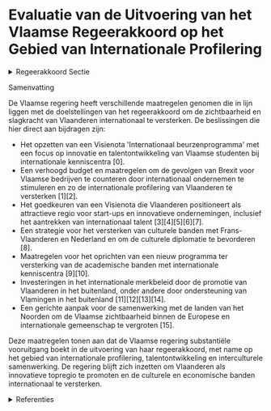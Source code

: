 # Evaluatie van de Uitvoering van het Vlaamse Regeerakkoord op het Gebied van Internationale Profilering

<details>
        <summary>Regeerakkoord Sectie </summary>
        <p>4.7.1 Communicatie over Vlaanderen en met Vlamingen in het buitenland Om beter gehoor te krijgen binnen de Europese en internationale gemeenschap is er nood aan een duidelijkere en sterkere profilering van Vlaanderen in het buitenland. We versterken de zichtbaarheid en slagkracht van Vlaanderen internationaal. In functie van de verschillende doelgroepen maken we werk van eenzelfde visuele herkenbaarheid, een gerichte boodschap, sterkere synergiën in het Vlaams buitenlands optreden en verbondenheid tussen de verschillende acties die samen tot een groter, duidelijker en meer uitgesproken beeld van Vlaanderen in het buitenland moeten leiden. De impact van de gemeenschappelijke aanpak is sterk afhankelijk van en gaat hand in hand met het (finan-cieel) ambitieniveau voor deze gerichte profilering: We spelen de Vlaamse troeven internatio-naal nog sterker uit en zetten verder in op de binding tussen de Vlaamse expats en Vlaanderen, o.a. via het netwerk Vlamingen in de Wereld (ViW). We bouwen bijgevolg het internationaal Vlaams merkbeleid verder uit en stellen hiervoor een nota op met betrekking tot de Internationale Communicatiestrategie. We promoten Vlaanderen wereldwijd als innovatieve topregio. We sporen proactief opportuniteiten op om in te zetten op onze culturele diplomatie (jaarvieringen, eeuwherdenkingen, product– erkenningen,...) in combinatie met onze handel en economische diplomatie. In het bijzonder versterken we de culturele banden met Frans-Vlaanderen en Nederland. We zetten een nieuw programma op, in afstemming met VLIR, waarin we jaarlijks de beste studenten een verlenging van hun academische carrière laten doen, bij de beste universiteiten in de wereld. Hierdoor bouwt Vlaanderen een netwerk op, met de belangrijkste kenniscentra in de wereld. We ondersteunen Vlamingen die hun loopbaan internationaal willen oriënteren. (Flanders Trainee Programma). Ook in internationale organisaties of strategisch uitvoerende functies, motiveren we Vlamingen om zich kandidaat te stellen. We evalueren op regelmatige basis de meer-waarde van deze acties. </p>
        </details> 

Samenvatting

De Vlaamse regering heeft verschillende maatregelen genomen die in lijn liggen met de doelstellingen van het regeerakkoord om de zichtbaarheid en slagkracht van Vlaanderen internationaal te versterken. De beslissingen die hier direct aan bijdragen zijn:

- Het opzetten van een Visienota 'Internationaal beurzenprogramma' met een focus op innovatie en talentontwikkeling van Vlaamse studenten bij internationale kenniscentra \[0\].
- Een verhoogd budget en maatregelen om de gevolgen van Brexit voor Vlaamse bedrijven te counteren door internationaal ondernemen te stimuleren en zo de internationale profilering van Vlaanderen te versterken \[1\]\[2\].
- Het goedkeuren van een Visienota die Vlaanderen positioneert als attractieve regio voor start-ups en innovatieve ondernemingen, inclusief het aantrekken van internationaal talent \[3\]\[4\]\[5\]\[6\]\[7\].
- Een strategie voor het versterken van culturele banden met Frans-Vlaanderen en Nederland en om de culturele diplomatie te bevorderen \[8\].
- Maatregelen voor het oprichten van een nieuw programma ter versterking van de academische banden met internationale kenniscentra \[9\]\[10\].
- Investeringen in het internationale merkbeleid door de promotie van Vlaanderen in het buitenland, onder andere door ondersteuning van Vlamingen in het buitenland \[11\]\[12\]\[13\]\[14\].
- Een gerichte aanpak voor de samenwerking met de landen van het Noorden om de Vlaamse zichtbaarheid binnen de Europese en internationale gemeenschap te vergroten \[15\].

Deze maatregelen tonen aan dat de Vlaamse regering substantiële vooruitgang boekt in de uitvoering van haar regeerakkoord, met name op het gebied van internationale profilering, talentontwikkeling en interculturele samenwerking. De regering blijft zich inzetten om Vlaanderen als innovatieve topregio te promoten en de culturele en economische banden internationaal te versterken.

<details>
        <summary> Referenties</summary>
        **[\[0\]](https://beslissingenvlaamseregering.vlaanderen.be/?search=Visienota%20%27Internationaal%20beurzenprogramma%27&dateOption=select&startDate=2021-07-09T08%3A00%3A00Z&endDate=2021-07-09T08%3A00%3A00Z)** : **(2021-07-09)** Visienota 'Internationaal beurzenprogramma' 

**[\[1\]](https://beslissingenvlaamseregering.vlaanderen.be/?search=Maatregelen%20internationaal%20ondernemen%20voor%20de%20door%20de%20brexit%20ge%C3%AFmpacteerde%20bedrijven%20in%20het%20kader%20van%20het%20Relanceplan%20Vlaamse%20Veerkracht%3A%2030%20miljoen%20euro%20voor%20FIT&dateOption=select&startDate=2020-12-18T09%3A00%3A00Z&endDate=2020-12-18T09%3A00%3A00Z)** : **(2020-12-18)** Maatregelen internationaal ondernemen voor de door de brexit geïmpacteerde bedrijven in het kader van het Relanceplan Vlaamse Veerkracht: 30 miljoen euro voor FIT 

**[\[2\]](https://beslissingenvlaamseregering.vlaanderen.be/?search=Plan%20Vlaamse%20Veerkracht%3A%20Maatregelen%20met%20betrekking%20tot%20het%20internationaal%20ondernemen%20ten%20behoeve%20van%20de%20door%20de%20Brexit%20ge%C3%AFmpacteerde%20bedrijven&dateOption=select&startDate=2022-03-18T09%3A00%3A00Z&endDate=2022-03-18T09%3A00%3A00Z)** : **(2022-03-18)** Plan Vlaamse Veerkracht: Maatregelen met betrekking tot het internationaal ondernemen ten behoeve van de door de Brexit geïmpacteerde bedrijven 

**[\[3\]](https://beslissingenvlaamseregering.vlaanderen.be/?search=Visienota%20%27Vlaanderen%20als%20aantrekkingspool%20voor%20start-ups%20en%20innovatief%20ondernemend%20talent%27&dateOption=select&startDate=2020-07-10T08%3A00%3A00Z&endDate=2020-07-10T08%3A00%3A00Z)** : **(2020-07-10)** Visienota 'Vlaanderen als aantrekkingspool voor start-ups en innovatief ondernemend talent' 

**[\[4\]](https://beslissingenvlaamseregering.vlaanderen.be/?search=Uitvoeren%20verbeterpunten%20economisch%20migratiebreleid&dateOption=select&startDate=2023-07-14T08%3A00%3A00Z&endDate=2023-07-14T08%3A00%3A00Z)** : **(2023-07-14)** Uitvoeren verbeterpunten economisch migratiebreleid 

**[\[5\]](https://beslissingenvlaamseregering.vlaanderen.be/?search=Wijziging%20uitvoeringsbesluit%20wet%20over%20tewerkstelling%20buitenlandse%20werknemers%3A%20%20verhoogde%20flexibiliteit%20en%20administratieve%20eenvoud&dateOption=select&startDate=2021-01-08T09%3A00%3A00Z&endDate=2021-01-08T09%3A00%3A00Z)** : **(2021-01-08)** Wijziging uitvoeringsbesluit wet over tewerkstelling buitenlandse werknemers:  verhoogde flexibiliteit en administratieve eenvoud 

**[\[6\]](https://beslissingenvlaamseregering.vlaanderen.be/?search=Tewerkstelling%20buitenlandse%20werknemers%3A%20wijzigingsbesluit&dateOption=select&startDate=2020-11-13T09%3A00%3A00Z&endDate=2020-11-13T09%3A00%3A00Z)** : **(2020-11-13)** Tewerkstelling buitenlandse werknemers: wijzigingsbesluit 

**[\[7\]](https://beslissingenvlaamseregering.vlaanderen.be/?search=Tewerkstelling%20buitenlandse%20werknemers%3A%20wijziging%20uitvoeringsbesluit&dateOption=select&startDate=2020-06-05T08%3A00%3A00Z&endDate=2020-06-05T08%3A00%3A00Z)** : **(2020-06-05)** Tewerkstelling buitenlandse werknemers: wijziging uitvoeringsbesluit 

**[\[8\]](https://beslissingenvlaamseregering.vlaanderen.be/?search=Vlaams%20internationaal%20cultuurbeleid%3A%20strategisch%20kader%202021-2025&dateOption=select&startDate=2021-12-03T09%3A00%3A00Z&endDate=2021-12-03T09%3A00%3A00Z)** : **(2021-12-03)** Vlaams internationaal cultuurbeleid: strategisch kader 2021-2025 

**[\[9\]](https://beslissingenvlaamseregering.vlaanderen.be/?search=Internationale%20beurzenprogramma%20voor%20topstudenten&dateOption=select&startDate=2022-01-28T09%3A00%3A00Z&endDate=2022-01-28T09%3A00%3A00Z)** : **(2022-01-28)** Internationale beurzenprogramma voor topstudenten 

**[\[10\]](https://beslissingenvlaamseregering.vlaanderen.be/?search=Internationale%20beurzenprogramma%20voor%20topstudenten&dateOption=select&startDate=2021-12-17T09%3A00%3A00Z&endDate=2021-12-17T09%3A00%3A00Z)** : **(2021-12-17)** Internationale beurzenprogramma voor topstudenten 

**[\[11\]](https://beslissingenvlaamseregering.vlaanderen.be/?search=Grensregionale%20samenwerking%20Vlaanderen-Nederland&dateOption=select&startDate=2023-06-09T08%3A00%3A00Z&endDate=2023-06-09T08%3A00%3A00Z)** : **(2023-06-09)** Grensregionale samenwerking Vlaanderen-Nederland 

**[\[12\]](https://beslissingenvlaamseregering.vlaanderen.be/?search=Uitdoofscenario%20BVN%202021%20en%20vervolgtraject%20VRT%20aanbod%20Vlamingen%20in%20het%20buitenland%202021-2025&dateOption=select&startDate=2021-06-25T08%3A00%3A00Z&endDate=2021-06-25T08%3A00%3A00Z)** : **(2021-06-25)** Uitdoofscenario BVN 2021 en vervolgtraject VRT aanbod Vlamingen in het buitenland 2021-2025 

**[\[13\]](https://beslissingenvlaamseregering.vlaanderen.be/?search=Visienota%20%27Vlaanderen%20en%20het%20Verenigd%20Koninkrijk%27&dateOption=select&startDate=2022-05-06T08%3A00%3A00Z&endDate=2022-05-06T08%3A00%3A00Z)** : **(2022-05-06)** Visienota 'Vlaanderen en het Verenigd Koninkrijk' 

**[\[14\]](https://beslissingenvlaamseregering.vlaanderen.be/?search=Aanduiding%20van%20een%20Vlaamse%20vertegenwoordiger%20in%20het%20beheerscomit%C3%A9%20van%20het%20Belgisch%20Commissariaat-generaal%20voor%20de%20internationale%20tentoonstellingen%20%28Belexpo%29&dateOption=select&startDate=2021-12-17T09%3A00%3A00Z&endDate=2021-12-17T09%3A00%3A00Z)** : **(2021-12-17)** Aanduiding van een Vlaamse vertegenwoordiger in het beheerscomité van het Belgisch Commissariaat-generaal voor de internationale tentoonstellingen (Belexpo) 

**[\[15\]](https://beslissingenvlaamseregering.vlaanderen.be/?search=Visienota%20%27Vlaanderen%20en%20het%20Noorden%27&dateOption=select&startDate=2021-03-19T09%3A00%3A00Z&endDate=2021-03-19T09%3A00%3A00Z)** : **(2021-03-19)** Visienota 'Vlaanderen en het Noorden' 
        </details> 

